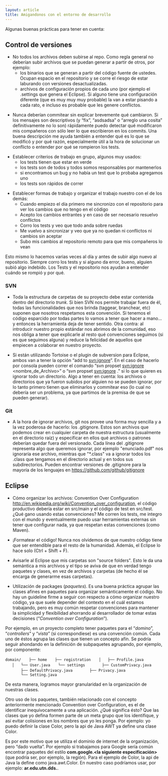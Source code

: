 ```yaml
---
layout: article
title: Amigandonos con el entorno de desarrollo
---
```


Algunas buenas prácticas para tener en cuenta:

Control de versiones
--------------------

-   No todos los archivos deben subirse al repo. Como regla general no deberían subir archivos que se puedan generar a partir de otros, por ejemplo:
    -   los binarios que se generan a partir del código fuente de ustedes. Ocupan espacio en el repositorio y se corre el riesgo de estar laburando con versiones desactualizadas.
    -   archivos de configuración propios de cada uno (por ejemplo el .settings que genera el Eclipse). Si alguno tiene una configuración diferente (que es muy muy muy probable) la van a estar pisando a cada rato, e incluso es probable que les genere conflictos.

<!-- -->

-   Nunca deberían commitear sin explicar brevemente qué cambiaron. Si los mensajes son descriptivos (y “fix”, “asdsadsa” o “arreglo una cosita” definitivamente no lo son) rápidamente puedo detectar qué modificaron mis compañeros con sólo leer lo que escribieron en los commits. Una buena descripción me ayuda también a entender qué es lo que se modificó y por qué razón, especialmente útil a la hora de solucionar un conflicto o entender por qué se rompieron los tests.

<!-- -->

-   Establecer criterios de trabajo en grupo, algunos muy usados:
    -   los tests tienen que estar en verde
    -   los tests son de todos y todos somos responsables por mantenerlos
    -   si encontramos un bug y no había un test que lo probaba agregamos uno
    -   los tests son rápidos de correr

<!-- -->

-   Establecer formas de trabajo y organizar el trabajo nuestro con el de los demás:
    -   Cuando empiezo el día primero me sincronizo con el repositorio para ver los cambios que no tengo en el código
    -   Acepto los cambios entrantes y en caso de ser necesario resuelvo conflictos
    -   Corro los tests y veo que todo anda sobre ruedas
    -   Me vuelvo a sincronizar y veo que ya no quedan ni conflictos ni cambios sin aceptar
    -   Subo mis cambios al repositorio remoto para que mis compañeros lo vean

Esto mismo lo hacemos varias veces al día y antes de subir algo nuevo al repositorio. Siempre corro los tests y si alguno da error, bueno, alguien subió algo indebido. Los Tests y el repositorio nos ayudan a entender cuándo se rompió y por qué.

### SVN

-   Toda la estructura de carpetas de su proyecto debe estar contenida dentro del directorio *trunk*. Si bien SVN nos permite trabajar fuera de él, todas las funcionalidades que nos brinda (taggear, branchear, etc) suponen que nosotros respetamos esta convención. Si tenemos el código esparcido por todas partes lo vamos a tener que hacer a mano... y entonces la herramienta deja de tener sentido. Otra contra: al introducir nuestro propio estándar nos abrimos de la comunidad, eso nos obliga a tener que explicarle al resto qué convenciones seguimos (si es que seguimos alguna) y reduce la felicidad de aquellos que empiecen a colaborar en nuestro proyecto.

<!-- -->

-   Si están utilizando Tortoise o el plugin de subversion para Eclipse, ambos van a tener la opción “add to <svn:ignore>”. En el caso de hacerlo por consola pueden correr el comando “svn propset <svn:ignore> <nombre_de_Archivo>” o “svn propset <svn:ignore> .” si lo que quieren es ignorar todo un directorio. Algo a tener en cuenta: los archivos o directorios que ya fueron subidos por alguien no se pueden ignorar, por lo tanto primero tienen que eliminarlos y commitear eso (lo cual no debería ser un problema, ya que partimos de la premisa de que se pueden generar).

### Git

-   A la hora de ignorar archivos, git nos provee una forma muy sencilla y a la vez poderosa de hacerlo: los .gitignore. Estos son archivos que podemos crear en cualquier carpeta de nuestra estructura (usualmente en el directorio raíz) y especificar en ellos qué archivos o patrones deberían quedar fuera del versionado. Cada línea del .gitignore representa algo que queremos ignorar, por ejemplo "enunciado.pdf" nos ignoraría ese archivo, mientras que "\*.class" va a ignorar todos los .class que tengamos en el directorio actual y en todos sus subdirectorios. Pueden encontrar versiones de .gitignore para la mayoría de los lenguajes en <https://github.com/github/gitignore>

Eclipse
-------

-   Cómo organizar los archivos: Convention Over Configuration <http://en.wikipedia.org/wiki/Convention_over_configuration>, el código productivo debería estar en src/main y el código de test en src/test. ¿Qué gano usando estas convenciones? Me corren los tests, me integro con el mundo y eventualmente puedo usar herramientas externas sin tener que configurar nada, ya que respetan estas convenciones (como Maven).

<!-- -->

-   ¡Formatear el código! Nunca nos olvidemos de que nuestro código tiene que ser entendible para el resto de la humanidad. Además, el Eclipse lo hace solo (Ctrl + Shift + F).

<!-- -->

-   Avisarle al Eclipse que mis carpetas son "source folders". Esto le da una semántica a mis archivos y el tipo se aviva de que en verdad tengo paquetes y clases, en vez de archivos y carpetas (de hecho él se encarga de generarme esas carpetas).

<!-- -->

-   Utilización de packages (*paquetes*). Es una buena práctica agrupar las clases afines en paquetes para organizar semánticamente el código. No hay un guideline firme a seguir con respecto a cómo organizar nuestro código, ya que suele depender del contexto en el cuál estamos trabajando, pero es muy común respetar convenciones para mantener la simplicidad y flexibilidad ahorrando al desarrollador de tomar estas decisiones (“*Convention over Configuration*”).

Por ejemplo, en un proyecto completo tener paquetes para el “*domino*”, “*controllers*” y “*vista*” (si correspondiese) es una convención común. Cada uno de éstos agrupa las clases que tienen un concepto afín. Se podría seguir ahondando en la definición de subpaquetes agrupando, por ejemplo, por componente:

`domain/`
`   ├── home`
`   ├── registration`
`   │   ├── Profile.java`
`   │   └── User.java`
`   └── settings`
`       ├── CustomPrivacy.java`
`       ├── DefaultPrivacy.java`
`       ├── Privacy.java`
`       └── Setting.java`

De esta manera, logramos mayor granularidad en la organización de nuestras clases.

Otro uso de los paquetes, también relacionado con el concepto anteriormente mencionado Convention over Configuration, es el de identificar inequívocamente a una aplicación. ¿Qué significa ésto? Que las clases que yo defina formen parte de un meta grupo que los identifique, y así evitar colisiones en los nombres que yo les ponga. Por ejemplo: yo puedo definir la clase Color, pero la api de Java AWT ya define una clase Color.

Es por este motivo que se utiliza el dominio de internet de la organización, pero “dado vuelta”. Por ejemplo si trabajamos para Google sería común encontrar paquetes del estilo **com.google.<la siguiente especificación>** (que podría ser, por ejemplo, la región). Para el ejemplo de Color, la api de Java la define como java.awt.Color. En nuestro caso podríamos usar, por ejemplo: **ar.edu.utn.dds.<paquete>**.
